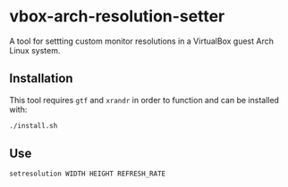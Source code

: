 # vbox-arch-resolution-setter

A tool for settting custom monitor resolutions in a VirtualBox guest Arch Linux system.

## Installation

This tool requires `gtf` and `xrandr` in order to function and can be installed with:

```bash
./install.sh
```

## Use

```bash
setresolution WIDTH HEIGHT REFRESH_RATE
```

